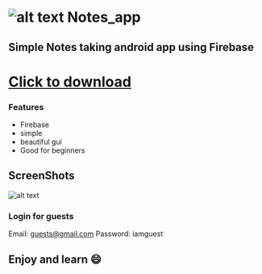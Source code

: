 # ![alt text](https://github.com/Helium-He/Notes_app/blob/master/raws/github_icon_header.png "Logo Title Text 1") Notes_app
## Simple Notes taking android app using Firebase

# [Click to download](https://github.com/Helium-He/Notes_app/blob/master/raws/unsigned_app.apk)

### Features
* Firebase
* simple
* beautiful gui
* Good for beginners
## ScreenShots
![alt text](https://github.com/Helium-He/Notes_app/blob/master/raws/screens.png "Logo Title Text 1")

### Login for guests
Email: guests@gmail.com
Password: iamguest

## Enjoy and learn :smile:
